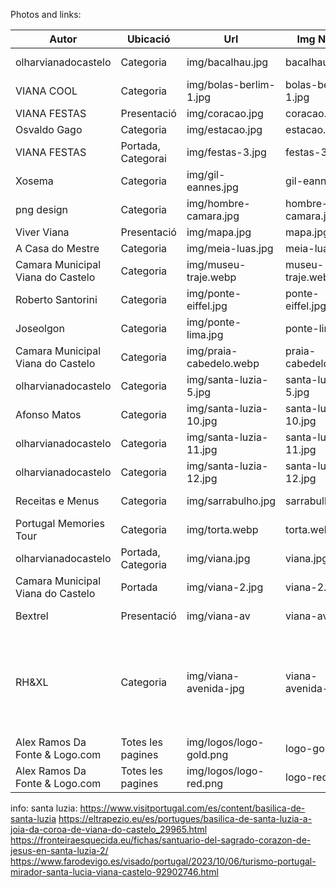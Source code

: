 Photos and links:

| Autor                             | Ubicació           | Url                     | Img Name            | CopyRight  | Link                                                                                                                                                                                                                                                                                                                                                                                                                                      |                                                                                                                                                                                                                                                                                                                                                                                                                                                               
|-----------------------------------|--------------------|-------------------------|---------------------|------------|-------------------------------------------------------------------------------------------------------------------------------------------------------------------------------------------------------------------------------------------------------------------------------------------------------------------------------------------------------------------------------------------------------------------------------------------|
| olharvianadocastelo               | Categoria          | img/bacalhau.jpg        | bacalhau.jpg        | All Rights | https://www.olharvianadocastelo.pt/2016/03/sao-cerca-de-quarenta-os-restaurantes.html                                                                                                                                                                                                                                                                                                                                                     |
| VIANA COOL                        | Categoria          | img/bolas-berlim-1.jpg  | bolas-berlim-1.jpg  | All Rights | https://vianacool.com/en/eat/confeitaria-manuel-natario                                                                                                                                                                                                                                                                                                                                                                                   |
| VIANA FESTAS                      | Presentació        | img/coracao.jpg         | coracao.jpg         | All Rights | https://festasdagonia.com/a-romaria/desfile-da-mordomia/                                                                                                                                                                                                                                                                                                                                                                                  |
| Osvaldo Gago                      | Categoria          | img/estacao.jpg         | estacao.jpg         | Copi Left  | https://commons.wikimedia.org/wiki/File:Estacao_Comboio_Viana_Castelo.JPG                                                                                                                                                                                                                                                                                                                                                                 |
| VIANA FESTAS                      | Portada, Categorai | img/festas-3.jpg        | festas-3.jpg        | All Rights | https://festasdagonia.com/en/a-romaria/desfile-da-mordomia/                                                                                                                                                                                                                                                                                                                                                                               |
| Xosema                            | Categoria          | img/gil-eannes.jpg      | gil-eannes.jpg      | Copi Left  | https://commons.wikimedia.org/wiki/File:Viana_do_Castelo_-_Buque_Gil_Eannes_-_01.jpg                                                                                                                                                                                                                                                                                                                                                      |
| png design                        | Categoria          | img/hombre-camara.jpg   | hombre-camara.jpg   | Copi Left  | https://unsplash.com/es/fotos/persona-usando-la-camara-plegable-CSWcbb_FriU                                                                                                                                                                                                                                                                                                                                                               |
| Viver Viana                       | Presentació        | img/mapa.jpg            | mapa.jpg            | All Rights | https://viverviana.pt/viana-do-castelo/                                                                                                                                                                                                                                                                                                                                                                                                   |
| A Casa do Mestre                  | Categoria          | img/meia-luas.jpg       | meia-luas.jpg       | All Rights | https://acasadomestre.com/pastelarias-e-doces-de-viana/                                                                                                                                                                                                                                                                                                                                                                                   |
| Camara Municipal Viana do Castelo | Categoria          | img/museu-traje.webp    | museu-traje.webp    | All Rights | https://www.cm-viana-castelo.pt/visitar/turismo-e-lazer/museus-e-espacos-museologicos/museu-do-traje/apresentacao/                                                                                                                                                                                                                                                                                                                        |
| 	Roberto Santorini                | Categoria          | img/ponte-eiffel.jpg    | ponte-eiffel.jpg    | Copi Left  | https://commons.wikimedia.org/wiki/File:Ponte_Eiffel_em_Viana_do_Castelo.jpg                                                                                                                                                                                                                                                                                                                                                              |
| Joseolgon                         | Categoria          | img/ponte-lima.jpg      | ponte-lima.jpg      | Copi Left  | https://commons.wikimedia.org/wiki/File:Aerial_Ponte_de_Lima.jpg                                                                                                                                                                                                                                                                                                                                                                          |
| Camara Municipal Viana do Castelo | Categoria          | img/praia-cabedelo.webp | praia-cabedelo.webp | All Rights | https://www.cm-viana-castelo.pt/locais/praia-do-cabedelo/                                                                                                                                                                                                                                                                                                                                                                                 |
| olharvianadocastelo               | Categoria          | img/santa-luzia-5.jpg   | santa-luzia-5.jpg   | All Rights | https://www.olharvianadocastelo.pt/2019/01/viana-santa-luzia-vista-de-outra.html                                                                                                                                                                                                                                                                                                                                                          |
| Afonso Matos                      | Categoria          | img/santa-luzia-10.jpg  | santa-luzia-10.jpg  | Copi Left  | https://unsplash.com/es/fotos/un-gran-edificio-de-piedra-CffeVaem-U0                                                                                                                                                                                                                                                                                                                                                                      |
| olharvianadocastelo               | Categoria          | img/santa-luzia-11.jpg  | santa-luzia-11.jpg  | All Rights | https://www.olharvianadocastelo.pt/2019/01/viana-santa-luzia-vista-de-outra.html                                                                                                                                                                                                                                                                                                                                                          |
| olharvianadocastelo               | Categoria          | img/santa-luzia-12.jpg  | santa-luzia-12.jpg  | All Rights | https://www.olharvianadocastelo.pt/2019/01/viana-santa-luzia-vista-de-outra.html                                                                                                                                                                                                                                                                                                                                                          |
| Receitas e Menus                  | Categoria          | img/sarrabulho.jpg      | sarrabulho.jpg      | All Rights | https://www.receitasemenus.net/arroz-de-sarrabulho-a-moda-de-ponte-de-lima/                                                                                                                                                                                                                                                                                                                                                               |
| Portugal Memories Tour            | Categoria          | img/torta.webp          | torta.webp          | All Rights | https://portugalmemoriestour.com/sabia-torta-de-viana-deliciosa-agora-certificada/                                                                                                                                                                                                                                                                                                                                                        |
| olharvianadocastelo               | Portada, Categoria | img/viana.jpg           | viana.jpg           | All Rights | https://www.olharvianadocastelo.pt/2020/01/viana-do-castelo-e-cidade-ha-172-anos.html                                                                                                                                                                                                                                                                                                                                                     |
| Camara Municipal Viana do Castelo | Portada            | img/viana-2.jpg         | viana-2.jpg         | All Rights | https://www.cm-viana-castelo.pt/                                                                                                                                                                                                                                                                                                                                                                                                          |
| Bextrel                           | Presentació        | img/viana-av            | viana-av            | Copi Left  | https://commons.wikimedia.org/wiki/File:Vista_aerea_-_Viana_do_Castelo_-_29.01.2023.jpg                                                                                                                                                                                                                                                                                                                                                   |
| RH&XL                             | Categoria          | img/viana-avenida-jpg   | viana-avenida-jpg   | All Rights | https://www.flickr.com/photos/hong-xiao/52618653978/in/photolist-2oaJmC3-2q9HWbk-t7tSy-2oQ3tuK-pC3Nxf-XeWFmq-21Qy6ub-9zxPF2-MqVC1i-2dhH2d8-ffwDQf-2oawFst-2oarPiF-2oaJmjh-ffwDYs-HQmNcD-JdDW8b-GC4ejB-WGQVBm-9aYhFC-9aYhyU-Uit4FE-HXiHqC-2oyV7Fy-2pdzUj7-9aYhLY-BSdHud-sy5Wh-G5MUby-7BSr8Y-24LWYGh-XiBHer-sy5Wg-UnfdFh-X6TbXF-8Fcfuk-2pdzUjh-2iGGiwR-U346WW-X3UUmu-YtYrQ8-XeWEU3-pbDrmW-mQQ5qc-aPeDHn-8uFF1T-wVxhaL-Qm6j1T-HXiHkN-2bDpFcC |
| Alex Ramos Da Fonte & Logo.com    | Totes les pagines  | img/logos/logo-gold.png | logo-gold           | Copi Left  | https://www.logo.com (creat per mi)                                                                                                                                                                                                                                                                                                                                                                                                       |
| Alex Ramos Da Fonte & Logo.com    | Totes les pagines  | img/logos/logo-red.png  | logo-red            | Copi Left  | https://www.logo.com (creat per mi)                                                                                                                                                                                                                                                                                                                                                                                                       |

info: santa luzia: https://www.visitportugal.com/es/content/basilica-de-santa-luzia
https://eltrapezio.eu/es/portugues/basilica-de-santa-luzia-a-joia-da-coroa-de-viana-do-castelo_29965.html
https://fronteiraesquecida.eu/fichas/santuario-del-sagrado-corazon-de-jesus-en-santa-luzia-2/
https://www.farodevigo.es/visado/portugal/2023/10/06/turismo-portugal-mirador-santa-lucia-viana-castelo-92902746.html